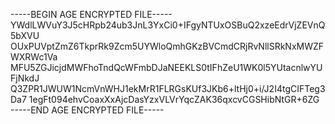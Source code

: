 -----BEGIN AGE ENCRYPTED FILE-----
YWdlLWVuY3J5cHRpb24ub3JnL3YxCi0+IFgyNTUxOSBuQ2xzeEdrVjZEVnQ5bXVU
OUxPUVptZmZ6TkprRk9Zcm5UYWloQmhGKzBVCmdCRjRvNllSRkNxMWZFWXRWc1Va
MFU5ZGJicjdMWFhoTndQcWFmbDJaNEEKLS0tIFhZeU1WK0l5YUtacnlwYUFjNkdJ
Q3ZPR1JWUW1NcmVnWHJ1ekMrR1FLRGsKUf3JKb6+ltHj0+i/J2I4tgCIFTeg3Da7
1egFt094ehvCoaxXxAjcDasYzxVLVrYqcZAK36qxcvCGSHibNtGR+6ZG
-----END AGE ENCRYPTED FILE-----
